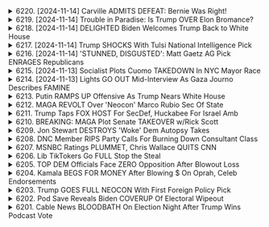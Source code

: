 <details>
<summary>6220. [2024-11-14] Carville ADMITS DEFEAT: Bernie Was Right!</summary><br>

<a href="https://www.youtube.com/watch?v=STVDy6CnKdY" target="_blank">
    <img src="https://img.youtube.com/vi/STVDy6CnKdY/maxresdefault.jpg" 
        alt="[Youtube]" width="200">
</a>

# Carville ADMITS DEFEAT: Bernie Was Right!

以下は、提供されたテキストの要約です。明確で客観的なキーポイントを整理し、適切な用語を使用し、小節で構成され、項目付けフォーマットで表示されます。

**主要な概観**

このテキストは主に米国選挙後の分析に焦点を当てています。民主党と共和党の両方の長期的な動向、若い有権者の変化する投票行動、ガザ紛争が選挙に与えた影響について議論しています。

**政治的動向と課題**

*   **民主党:**
    *   富裕層への減税、社会保障、外交政策において、寄付者層と一般的な有権者の意見の相違が課題となっている。
    *   若い有権者の支持の低下が懸念される。特に、ガザ紛争が若者の投票行動に影響を与えた可能性が示唆されている。
    *   若い有権者の投票率の低下も確認されている。
*   **共和党:**
    *   政策に対する過剰な使命感や権力行使の準備態勢の可能性があった。
    *   民主党と同様に、寄付者層と一般的な有権者の意見の相違が課題となっている。

**若者の投票行動の変化**

*   ガザ紛立が若者の投票行動に大きな影響を与えた可能性が示唆されている。
*   若者は従来の政治エリートや主流メディアとの間に不信感を抱き、反体制的な立場を取り始めている。
*   ドナルド・トランプ氏は、一部の若者にとって体制への反対の象徴と見なされている。
*   若者の投票率低下も確認された。

**今後の展望**

*   共和党は、自らの使命の解釈を過度に強調し、権力を行使する可能性が高い。
*   民主党は、若い世代の支持を失うリスクがあり、その原因にガザ問題や既存の政治体制への不信感がある。
*   両党とも寄付者層と一般有権者との意見の相違を解消する必要がある。

**まとめ**

このテキストは、民主党と共和党の両方が抱える課題と機会について包括的に分析しています。若者の支持を失うことは、両党にとって大きな課題であり、その原因にはガザ問題や既存の政治体制への不信感がある。両党は、これらの課題に対処し、より多様な意見を取り入れる必要がある。
</details>

<details>
<summary>6219. [2024-11-14] Trouble in Paradise: Is Trump OVER Elon Bromance?</summary><br>

<a href="https://www.youtube.com/watch?v=84xOlSnL0-E" target="_blank">
    <img src="https://img.youtube.com/vi/84xOlSnL0-E/maxresdefault.jpg" 
        alt="[Youtube]" width="200">
</a>

# Trouble in Paradise: Is Trump OVER Elon Bromance?

以下是經過整理的內容重點，以小節方式分組，並使用條列式的格式呈現：

**一、伊隆·马斯克 (Elon Musk) 與唐纳德·特朗普 (Donald Trump) 的關係與影響力**

*   **政治影響力：** 馬斯克正滲透並影響特朗普陣營，其影響力可能超越其他富豪，包括查尔斯·柯赫 (Charles Koch) 與喬治·索罗斯 (George Soros)。
*   **政治立場：** 馬斯克自詡為中立的喬治·索罗斯，傾向維持政治立場在平衡點，反對過度偏左或偏右。
*   **政策轉變：** 特朗普的立場因為馬斯克的資金與支持而多次轉變，例如對電動車，加密貨幣及鹽類上限等。特別值得注意的是，特朗普公開承認了這一點。

**二、馬斯克的商業利益與政治因素之交叉**

*   **中國關係：** 馬斯克在中國擁有巨大的金融利益，與中國政府保持了良好的關係，可能影響特朗普對中國的政策，例如其鷹派態度可能趨緩。
*   **聯邦合約與政策：** 馬斯克旗下公司（特斯拉，SpaceX，Neuralink）高度依賴聯邦合約及監管，涉及勞工及環境問題，這也成為了他參與政治的原因，以確保自身商業利益。
*   **綠色腐敗：** 馬斯克被指控利用政府補貼扶持特斯拉，被批評涉及“綠色腐敗”，但從另一個角度來看，這或許能避免不必要的與中國發動戰爭。

**三、馬斯克的企業及理念**

*   **企業利弊分析：** 馬斯克某些企業（如特斯拉、SpaceX、Neuralink）被視比柯克企業或索罗斯企業更具正效益，強調其在推動技術發展與創造就業機會的潛力。
*   **與傳統政治的異同：** 馬斯克與其他政治家(例如特朗普)的差異在於，他會坦承承認資金影響下的立場改變。
*   **理念上的平衡：** 馬斯克雖身為企業家，但也強調原則的重要性，例如不贊成過度的戰爭，或政府對特定產業的不公平補貼。

**四、對美國政治體系的反思**

*   **寡頭政治：** 對於柯克和索罗斯，以及馬斯克利用商業力量影響政治的現象，都屬於寡頭政治。
*   **腐敗問題：** 對於某些政治人物得到獎勵，表揚其對公共政策的影響力，作者認為這是一種腐敗的表現。
*    **獨立媒體支持：** 鼓勵支持獨立媒體，以確保資訊來源的多樣性與可信度。
</details>

<details>
<summary>6218. [2024-11-14] DELIGHTED Biden Welcomes Trump Back to White House</summary><br>

<a href="https://www.youtube.com/watch?v=cLJDABPXx_o" target="_blank">
    <img src="https://img.youtube.com/vi/cLJDABPXx_o/maxresdefault.jpg" 
        alt="[Youtube]" width="200">
</a>

# DELIGHTED Biden Welcomes Trump Back to White House

以下は、提供されたテキストをまとめた、客観的な概要です。

**全体テーマ：** ドナルド・トランプ大統領（及びその政治的影響）の受容と政治システムへの懸念。語り手は現在の政治状況を批判的に分析し、民主党、共和党両方の失敗を指摘している。

**I. トランプ大統領訪問時の雰囲気の変化：**

*   オバマ大統領からトランプ大統領に移行する際の、ホワイトハウスにおける訪問の様相の変化が強調されている。
*   トランプ大統領の訪問は、過去10年間で「正常化」されており、若い世代にとってそれは当たり前の風景になっている。
*   オバマ大統領とトランプ大統領の会談は、時間こそ長いものの、ボディランゲージ等から雰囲気の違いが歴然としている。
*   会談の目的は「互いを知るため」であり、オバマ大統領はトランプ政権の成功を祈願し、国民全体の成功につなげたいと述べている。

**II. 現在の政治状況への批判：**

*   語り手は、セレブリティ出身の人物が大統領になることを飽きないアメリカの政治構造そのものに批判的である。
*   民主党はヒラリ・クリントン、そしてジョー・バイデンを擁立することで、セレブリティ政治家を大統領にする流れを助長したと批判している。
*   語り手は、政治がどのように機能しているか、民主党の立場について、フォーカスグループテストを呼びかけている。

**III. 各政党への責任：**

*   語り手は、民主党の失敗（セレブリティ政治家を擁立したこと等）のみならず、共和党にも責任があることを指摘している。
*   共和党にはドナルド・トランプの代わりとなる実行可能な選択肢がなく、そのためトランプが当選し続けると批判している。

**IV. システム全体への問題提起：**

*   全体として、語り手は「私たちが手にするシステムは、私たちが値するシステムである」と述べており、政治システム全体に問題意識を抱いている。
*   政治システム全体だけでなく、文化やその社会全体に問題があると述べている。

**V. 発信する側の呼びかけ：**

*   視聴者に対して、「いいね」やコメントを促し、番組の拡散を求めている。
*   無料で番組の受信を促しており、独立系メディアの未来を支援するよう呼びかけている。
</details>

<details>
<summary>6217. [2024-11-14] Trump SHOCKS With Tulsi National Intelligence Pick</summary><br>

<a href="https://www.youtube.com/watch?v=oz8qmzVmp58" target="_blank">
    <img src="https://img.youtube.com/vi/oz8qmzVmp58/maxresdefault.jpg" 
        alt="[Youtube]" width="200">
</a>

# Trump SHOCKS With Tulsi National Intelligence Pick

以下は、提供されたテキストの客観的な要約であり、セクションごとにまとめられ、箇条書きで整理されています。

**1. 上院のリーダーシップと政治的動向**

*   ジョン・トゥーン上院議員は、議会の機能維持に尽力しているが、従順な姿勢が目立つ。
*   上院多数派（53議席）は、予算調達などのメカニズムを通じて、自身の望む法案を可決させることが可能である。
*   上院のリーダーシップには、民主党政権時代にも見られた、議員が自身の意見を反映させるためのメカニズムが存在する。

**2. 鉄道安全法案に関する議論**

*   東パレスチナの事故から2年近く経った今、共和党の上院リーダーシップは、かつて鉄道ロビイストであった人物によって主導されている点が批判されている。
*   ジョン・トゥーン上院議員は、鉄道の安全法案の策定において、妨害工作を行ったと非難されている。
*   JD Vance議員は、鉄道の安全法案を共有し、その議論に貢献している。

**3. トランプ大統領の影響力と共和党の方向性**

*   トランプ大統領は、共和党における自身の支配力を確立しつつある。
*   共和党員、特にトロイ・ニールズ下院議員は、トランプ大統領の意思に絶対的に従う姿勢を示している。
*   トランプ大統領は、共和党におけるイデオロギイの象徴のような存在であり、彼の意見こそが共和党員の願いであると捉えられている。
*   トランプ大統領が自身の意見を変えた場合でも、共和党員はそれに従い、従順な姿勢を示している。

**4. 議会における政治的プロセス**

*   議会は、しばしば複数の優先順位の間で対立しながら運営されている。
*   現状の共和党は、イデオロギーよりも、個人の意見や意思に依存する傾向がある。

**5. メディアと政治的議論**

*   レバーニュースが政治的議論に貢献している。
*   サッドは、ロビイストとしてのバックグラウンドを持つ上院議員である。

**6. Breaking Pointsへの支援のお願い**

*   Breaking Pointsへの「いいね」やコメントによる番組への支援のお願い。
*   Breaking Pointsへの登録による、番組の全編の無料受信と独立メディアの支援のお願い。
</details>

<details>
<summary>6216. [2024-11-14] 'STUNNED, DISGUSTED': Matt Gaetz AG Pick ENRAGES Republicans</summary><br>

<a href="https://www.youtube.com/watch?v=VaDeH7vurYM" target="_blank">
    <img src="https://img.youtube.com/vi/VaDeH7vurYM/maxresdefault.jpg" 
        alt="[Youtube]" width="200">
</a>

# 'STUNNED, DISGUSTED': Matt Gaetz AG Pick ENRAGES Republicans

## 對於馬特·蓋茨 (Matt Gates) 成為美國司法部部长的討論：重點整理

本篇錄音內容探討了馬特·盖茨被提名擔任美國司法部部长的可能性，以及由此引發的政治爭論和潛在影響。

**I. 背景及提名動機**

*   **特朗普的意圖：** 美國總統特朗普顯然強烈希望蓋茨擔任司法部长，並且願意不惜一切代價推動他的提名，即使這意味著打破程序或無視傳統。
*   **共和黨內部反對：** 一些共和黨人士對蓋茨的激進立場和潛在行為感到不安，認為他可能不適任司法部长。
*   **策略考量：** 有人推測特朗普提名蓋茨可能是一種戰術，目的是為了讓蓋茨為佛羅里達州州長讓步，或是作為談判籌碼。

**II. 政治影響分析**

*   **程序上的質疑：** 特朗普總統似乎準備繞過或削弱美國参议院在批准提名方面的權力，這可能引發憲法危機和政治衝突。
*   **共和黨的控制力：** 特朗普總統對共和黨控制力的加強，使得黨內對他的提名提出異議的声音減少，也暗示了共和党内部對傳統程序的忽略。
*   **民主黨的策略：** 民主黨的策略相比之下，更注重提名符合参议院批准條件的人選，並遵守傳統程序。

**III. 共和黨內部意見分歧**

*   **對傳統程序的重視：** 一些保守派共和黨人仍然重視参议院的程序和傳統，對特朗普總統繞過程序的行为表示不滿。
*   **對特朗普的順從：** 黨內許多人對特朗普總統表現出顺从，即使對他的提名有异议，也避免公開表達反對。
*   **對蓋茨個人擔憂：** 部分共和黨人担心盖茨個人行為操守，認為他不適合擔任司法部长。

**IV. 参議院的權力流失**

*   **休會期任命權：** 特朗普總統表示即使在國會休會期間，仍有權力進行休會期任命，這削弱了参议院在提名程序中的作用。
*   **权力的放弃：** 许多试图参与提名程序的共和党参议员迅速放弃权力，表示服从特朗普总统的意愿，這突顯了總統對共和党的影响力。
*   **權力關係的变化：** 上述情況反映了總統和参议院之間的權力關係变化，预示着政治权力向總統傾斜的趋势。

**總結：** 此次蓋茨被提名司部長，引發了美國政治圈內關於權力平衡、程序正當性和個人資格的激烈討論，揭示了美國政治制度中存在的不確定性和變革趨勢。
</details>

<details>
<summary>6215. [2024-11-13] Socialist Plots Cuomo TAKEDOWN In NYC Mayor Race</summary><br>

<a href="https://www.youtube.com/watch?v=9fn8xun2LBQ" target="_blank">
    <img src="https://img.youtube.com/vi/9fn8xun2LBQ/maxresdefault.jpg" 
        alt="[Youtube]" width="200">
</a>

# Socialist Plots Cuomo TAKEDOWN In NYC Mayor Race

## 針對訪談內容重點整理：紐約市長競選人提綱

以下為根據訪談內容整理之重點提綱，以條列式呈現，並採用正式用語。

**一. 競選主軸及背景**

*   **核心理念:** 強調改革刑事司法體系，聚焦精神健康問題，並重新規劃城市安全策略。
*   **批判現任市長:** 抨擊現任市長埃里克·亞 dam斯對於刑事司法改革的缺乏意願及政策執行上的問題。
*   **強調具體行動:** 強調自己具備將改革理念付諸行動的能力與決心。

**二. 刑事司法改革重點**

*   **關閉萊克島拘留所 (Rikers Island):** 強調法律規範下關閉萊克島的必要性與緊迫性。
    *   **關閉策略:** 強調透過更完善的社區治療與替代拘留方案，確保關閉萊克島的安全性。
    *   **成本效益:** 強調與收容在萊克島的成本相比，透過社區治療方案可大幅降低成本。
    *  **克服阻礙:** 指出社區對替代設施的反對是主要阻礙，需透過教育與政策調整來克服。
*   **矯正體系改革:** 批評現任政府對矯正體系的無效管理與缺乏創意，主張重新調整優先順位。
*  **避免不必要的刑罰:** 批評現任政府對微小罪行的過度處罰，強調政策應著重在解決根本問題而非只是單純的懲罰。

**三. 精神健康政策**

*   **地鐵精神健康中心：** 提議將空置的地鐵商業空間改造成提供精神健康協助的中心，由訓練有素的工作人員而非員警提供協助。
*   **建立社區安全局：** 提議設立新部門，以推動與費城希望中心 (Hub of Hope) 類似的模式，及類似 BART 系統實施的精神健康政策。
*   **成本控制：** 指出該計畫的成本範圍與員警超時勤務及新建警察設施的成本相近，在財務上可行。

**四. 政策預算與可行性**

*   **財務規劃：** 強調其政策具備財務可行性，並可透過調整預算資源來實現。
*    **成本效益：** 強調從更完善的社區治療與替代拘留方案，而非新建拘留中心與監獄，可大幅降低成本。

**五. 犯罪預防理念**

*    **社會根源：** 指出許多犯罪行為源於社會問題，而非單純的犯罪意圖，因此需要更全面的解決方案。
*   **強調人權：** 強調警察執法的界限，以及對公民權利與自由的尊重，避免不必要的權力濫用。

**六. 競選策略與政治目標**

*   **積極改革：** 強調他作為市長候選人，將致力於推動紐約市的全面改革。
*   **吸引選民：** 透過強調政策的可行性與社會影響力，吸引不同族群與信仰的選民。

**總結:** 該競選候選人強調其施政策略的差異性，及對現有城市問題的具體解決方案，旨在吸引改革派選民，並促使紐約市邁向更安全、更公平的未來。
</details>

<details>
<summary>6214. [2024-11-13] Lights GO OUT Mid-Interview As Gaza Journo Describes FAMINE</summary><br>

<a href="https://www.youtube.com/watch?v=S-kp1OQLERw" target="_blank">
    <img src="https://img.youtube.com/vi/S-kp1OQLERw/maxresdefault.jpg" 
        alt="[Youtube]" width="200">
</a>

# Lights GO OUT Mid-Interview As Gaza Journo Describes FAMINE

以下は、提供されたテキストの要約を、明確で客観的なフォーマットで提供したものです。フォーマルな用語を使用し、箇条書き形式で整理しています。

**概要:**

このテキストは、ガザ地区で生活するジャーナリストとのインタビュー記録です。インタビュー対象は、戦争の状況下で自身の生活を綴る若者です。

**主な論点と結論:**

*   **人道危機:** インタビュー対象者は、ガザ地区の厳しい生活状況、特に食糧不足と基本物資へのアクセス制限について詳細に説明しています。
*   **絶望と希望:** かけがえのない人命が奪われるという厳しい状況にありながらも、インタビュー対象者は希望を失うことへの強い抵抗を示しています。
*   **国際社会への訴え:** 同氏は、抗議運動と政府への圧力を通じた国際社会のサポートの重要性を強調しています。
*   **個人的なレジリアンス:** 同氏は、継続的な苦難と苦しみの最中でも、人生を送ろうとする強い意志を表明しています。
*   **二重基準への批判:** 同氏は、西側諸国の偽善と矛盾した政策を非難しています。
*   **ジャーナリズムへの献身:** 同氏は、戦争の現実を伝え、人道危機の状況を伝えるために尽力しています。
*   **未来への楽観主義:** 同氏は、若い世代がガザ地区を自由な世界へと導く可能性を信じています。

**重要事項:**

*   インタビュー対象者は、食糧不足、限られた物資へのアクセス、そしてガザ地区で生き残るための努力について話します。
*   インタビュー対象者は希望を失わないことを強調し、国際社会の支援と、政府への責任追及の重要性を訴えています。

**結論:**
このインタビューは、ガザ地区の現状に関する心の痛む生々しい証言です。このメッセージは、人道支援の重要性、国際社会の責任感、そして困難な状況下における人々のレジリアンスと希望を浮き彫りにしています。
</details>

<details>
<summary>6213. Putin RAMPS UP Offensive As Trump Nears White House</summary><br>

<a href="https://www.youtube.com/watch?v=l8TxVIt-FCg" target="_blank">
    <img src="https://img.youtube.com/vi/l8TxVIt-FCg/maxresdefault.jpg" 
        alt="[Youtube]" width="200">
</a>

# Putin RAMPS UP Offensive As Trump Nears White House


</details>

<details>
<summary>6212. MAGA REVOLT Over 'Neocon' Marco Rubio Sec Of State</summary><br>

<a href="https://www.youtube.com/watch?v=ZzV6iSBuV8s" target="_blank">
    <img src="https://img.youtube.com/vi/ZzV6iSBuV8s/maxresdefault.jpg" 
        alt="[Youtube]" width="200">
</a>

# MAGA REVOLT Over 'Neocon' Marco Rubio Sec Of State


</details>

<details>
<summary>6211. Trump Taps FOX HOST For SecDef, Huckabee For Israel Amb</summary><br>

<a href="https://www.youtube.com/watch?v=aLafXym-bXw" target="_blank">
    <img src="https://img.youtube.com/vi/aLafXym-bXw/maxresdefault.jpg" 
        alt="[Youtube]" width="200">
</a>

# Trump Taps FOX HOST For SecDef, Huckabee For Israel Amb


</details>

<details>
<summary>6210. BREAKING: MAGA Plot Senate TAKEOVER w/Rick Scott</summary><br>

<a href="https://www.youtube.com/watch?v=LSzZ1ng11rk" target="_blank">
    <img src="https://img.youtube.com/vi/LSzZ1ng11rk/maxresdefault.jpg" 
        alt="[Youtube]" width="200">
</a>

# BREAKING: MAGA Plot Senate TAKEOVER w/Rick Scott


</details>

<details>
<summary>6209. Jon Stewart DESTROYS 'Woke' Dem Autopsy Takes</summary><br>

<a href="https://www.youtube.com/watch?v=BA5687kROLk" target="_blank">
    <img src="https://img.youtube.com/vi/BA5687kROLk/maxresdefault.jpg" 
        alt="[Youtube]" width="200">
</a>

# Jon Stewart DESTROYS 'Woke' Dem Autopsy Takes


</details>

<details>
<summary>6208. DNC Member RIPS Party Calls For Burning Down Consultant Class</summary><br>

<a href="https://www.youtube.com/watch?v=RnaYZXze0s4" target="_blank">
    <img src="https://img.youtube.com/vi/RnaYZXze0s4/maxresdefault.jpg" 
        alt="[Youtube]" width="200">
</a>

# DNC Member RIPS Party Calls For Burning Down Consultant Class


</details>

<details>
<summary>6207. MSNBC Ratings PLUMMET, Chris Wallace QUITS CNN</summary><br>

<a href="https://www.youtube.com/watch?v=5roGGx6SdNc" target="_blank">
    <img src="https://img.youtube.com/vi/5roGGx6SdNc/maxresdefault.jpg" 
        alt="[Youtube]" width="200">
</a>

# MSNBC Ratings PLUMMET, Chris Wallace QUITS CNN


</details>

<details>
<summary>6206. Lib TikTokers Go FULL Stop the Steal</summary><br>

<a href="https://www.youtube.com/watch?v=Ae488EKUIyg" target="_blank">
    <img src="https://img.youtube.com/vi/Ae488EKUIyg/maxresdefault.jpg" 
        alt="[Youtube]" width="200">
</a>

# Lib TikTokers Go FULL Stop the Steal


</details>

<details>
<summary>6205. TOP DEM Officials Face ZERO Opposition After Blowout Loss</summary><br>

<a href="https://www.youtube.com/watch?v=DVpF_m650jc" target="_blank">
    <img src="https://img.youtube.com/vi/DVpF_m650jc/maxresdefault.jpg" 
        alt="[Youtube]" width="200">
</a>

# TOP DEM Officials Face ZERO Opposition After Blowout Loss


</details>

<details>
<summary>6204. Kamala BEGS FOR MONEY After Blowing $ On Oprah, Celeb Endorsements</summary><br>

<a href="https://www.youtube.com/watch?v=jAB0eW-yk9Y" target="_blank">
    <img src="https://img.youtube.com/vi/jAB0eW-yk9Y/maxresdefault.jpg" 
        alt="[Youtube]" width="200">
</a>

# Kamala BEGS FOR MONEY After Blowing $ On Oprah, Celeb Endorsements


</details>

<details>
<summary>6203. Trump GOES FULL NEOCON With First Foreign Policy Pick</summary><br>

<a href="https://www.youtube.com/watch?v=U4NH5F5OK0U" target="_blank">
    <img src="https://img.youtube.com/vi/U4NH5F5OK0U/maxresdefault.jpg" 
        alt="[Youtube]" width="200">
</a>

# Trump GOES FULL NEOCON With First Foreign Policy Pick


</details>

<details>
<summary>6202. Pod Save Reveals Biden COVERUP Of Electoral Wipeout</summary><br>

<a href="https://www.youtube.com/watch?v=MTqf8JlK-hs" target="_blank">
    <img src="https://img.youtube.com/vi/MTqf8JlK-hs/maxresdefault.jpg" 
        alt="[Youtube]" width="200">
</a>

# Pod Save Reveals Biden COVERUP Of Electoral Wipeout


</details>

<details>
<summary>6201. Cable News BLOODBATH On Election Night After Trump Wins Podcast Vote</summary><br>

<a href="https://www.youtube.com/watch?v=vnriVJaJlVI" target="_blank">
    <img src="https://img.youtube.com/vi/vnriVJaJlVI/maxresdefault.jpg" 
        alt="[Youtube]" width="200">
</a>

# Cable News BLOODBATH On Election Night After Trump Wins Podcast Vote


</details>

